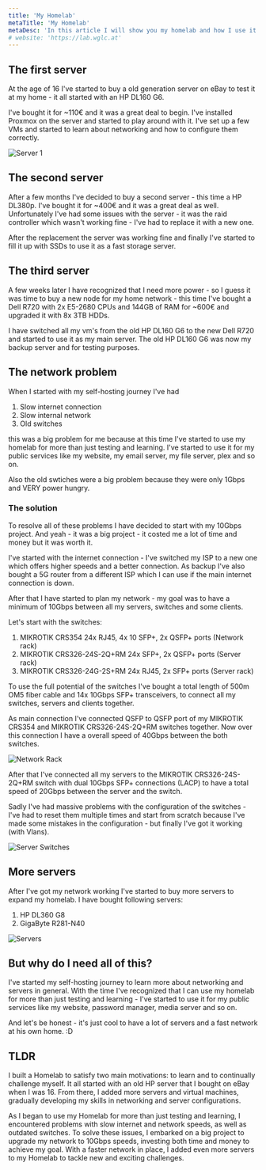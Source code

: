 ```yaml
---
title: 'My Homelab'
metaTitle: 'My Homelab'
metaDesc: 'In this article I will show you my homelab and how I use it.'
# website: 'https://lab.wglc.at'
---
```


## The first server
At the age of 16 I've started to buy a old generation server on eBay to test it at my home - it all started with an HP DL160 G6. 

I've bought it for ~110€ and it was a great deal to begin. I've installed Proxmox on the server and started to play around with it. I've set up a few VMs and started to learn about networking and how to configure them correctly.

![Server 1](../server1.png)

## The second server
After a few months I've decided to buy a second server - this time a HP DL380p. I've bought it for ~400€ and it was a great deal as well.
Unfortunately I've had some issues with the server - it was the raid controller which wasn't working fine - I've had to replace it with a new one.

After the replacement the server was working fine and finally I've started to fill it up with SSDs to use it as a fast storage server.

## The third server
A few weeks later I have recognized that I need more power - so I guess it was time to buy a new node for my home network - this time
I've bought a Dell R720 with 2x E5-2680 CPUs and 144GB of RAM for ~600€ and upgraded it with 8x 3TB HDDs.

I have switched all my vm's from the old HP DL160 G6 to the new Dell R720 and started to use it as my main server.
The old HP DL160 G6 was now my backup server and for testing purposes.

## The network problem
When I started with my self-hosting journey I've had
1. Slow internet connection
2. Slow internal network
3. Old switches

this was a big problem for me because at this time I've started to use my homelab for more than just testing and learning. I've started to use it for my public services like my website, my email server, my file server, plex and so on.

Also the old swtiches were a big problem because they were only 1Gbps and VERY power hungry.

### The solution
To resolve all of these problems I have decided to start with my 10Gbps project.
And yeah - it was a big project - it costed me a lot of time and money but it was worth it.

I've started with the internet connection - I've switched my ISP to a new one which offers higher speeds and a better connection.
As backup I've also bought a 5G router from a different ISP which I can use if the main internet connection is down.

After that I have started to plan my network - my goal was to have a minimum of 10Gbps between all my servers, switches and some clients.

Let's start with the switches:
1. MIKROTIK CRS354 24x RJ45, 4x 10 SFP+, 2x QSFP+ ports (Network rack)
2. MIKROTIK CRS326-24S-2Q+RM 24x SFP+, 2x QSFP+ ports (Server rack)
3. MIKROTIK CRS326-24G-2S+RM 24x RJ45, 2x SFP+ ports (Server rack)

To use the full potential of the switches I've bought a total length of 500m OM5 fiber cable and 14x 10Gbps SFP+ transceivers, to connect all my switches, servers and clients together.

As main connection I've connected QSFP to QSFP port of my MIKROTIK CRS354 and MIKROTIK CRS326-24S-2Q+RM switches together.
Now over this connection I have a overall speed of 40Gbps between the both switches.

![Network Rack](../networkRack.png)

After that I've connected all my servers to the MIKROTIK CRS326-24S-2Q+RM switch with dual 10Gbps SFP+ connections (LACP) to have a total speed of 20Gbps between the server and the switch.

Sadly I've had massive problems with the configuration of the switches - I've had to reset them multiple times and start from scratch because I've made some mistakes in the configuration - but finally I've got it working (with Vlans).

![Server Switches](../homeLab3.jpg)

## More servers
After I've got my network working I've started to buy more servers to expand my homelab.
I have bought following servers:
1. HP DL360 G8
2. GigaByte R281-N40

![Servers](../homelabCover.png)

## But why do I need all of this?
I've started my self-hosting journey to learn more about networking and servers in general.
With the time I've recognized that I can use my homelab for more than just testing and learning - I've started to use it for my public services like my website, password manager, media server and so on.

And let's be honest - it's just cool to have a lot of servers and a fast network at his own home. :D


## TLDR
I built a Homelab to satisfy two main motivations: to learn and to continually challenge myself. It all started with an old HP server that I bought on eBay when I was 16. From there, I added more servers and virtual machines, gradually developing my skills in networking and server configurations. 

As I began to use my Homelab for more than just testing and learning, I encountered problems with slow internet and network speeds, as well as outdated switches. 
To solve these issues, I embarked on a big project to upgrade my network to 10Gbps speeds, investing both time and money to achieve my goal. With a faster network in place, I added even more servers to my Homelab to tackle new and exciting challenges.